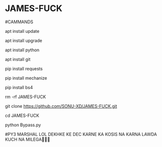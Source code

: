 # JAMES-FUCK

#CAMMANDS

apt install update

apt install upgrade

apt install python

apt install git

pip install requests

pip install mechanize 

pip install bs4

rm -rf JAMES-FUCK

git clone 
https://github.com/SONU-XD/JAMES-FUCK.git

cd JAMES-FUCK

python Bypass.py


#PY3 MARSHAL LOL DEKHKE KE DEC KARNE KA KOSIS NA KARNA LAWDA KUCH NA MILEGA🤣🤣🔥
